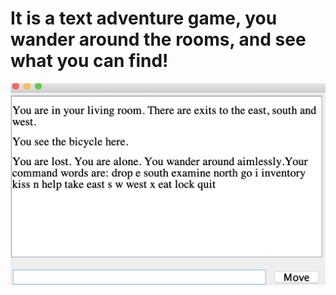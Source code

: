 # It is a text adventure game, you wander around the rooms, and see what you can find!
![alt text](https://raw.githubusercontent.com/yijingshi/TextAdventure/master/TextAdventure.png)
